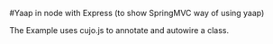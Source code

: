 #Yaap in node with Express (to show SpringMVC way of using yaap)

The Example uses cujo.js to annotate and autowire a class.

